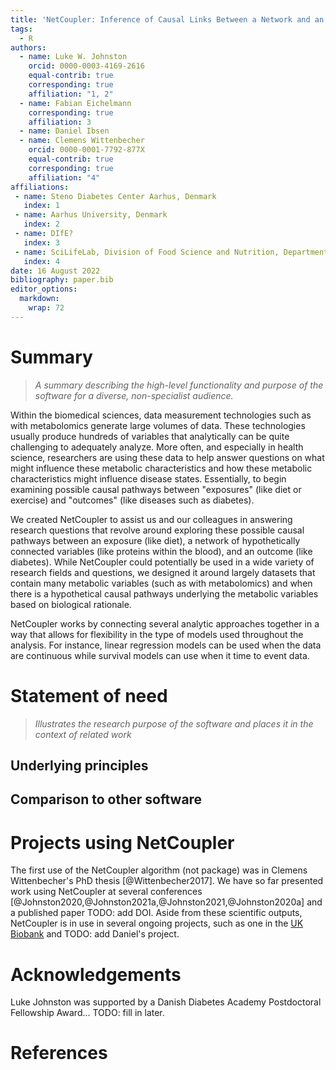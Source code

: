 ```yaml
---
title: 'NetCoupler: Inference of Causal Links Between a Network and an External Variable'
tags:
  - R
authors:
  - name: Luke W. Johnston
    orcid: 0000-0003-4169-2616
    equal-contrib: true 
    corresponding: true 
    affiliation: "1, 2"
  - name: Fabian Eichelmann
    corresponding: true 
    affiliation: 3
  - name: Daniel Ibsen
  - name: Clemens Wittenbecher
    orcid: 0000-0001-7792-877X
    equal-contrib: true 
    corresponding: true 
    affiliation: "4"
affiliations:
 - name: Steno Diabetes Center Aarhus, Denmark
   index: 1
 - name: Aarhus University, Denmark
   index: 2
 - name: DIfE?
   index: 3
 - name: SciLifeLab, Division of Food Science and Nutrition, Department of Biology and Biological Engineering, Chalmers University of Technology, Sweden
   index: 4
date: 16 August 2022
bibliography: paper.bib
editor_options: 
  markdown: 
    wrap: 72
---
```


# Summary

> *A summary describing the high-level functionality and purpose of the
> software for a diverse, non-specialist audience.*

Within the biomedical sciences, data measurement technologies such as
with metabolomics generate large volumes of data. These technologies
usually produce hundreds of variables that analytically can be quite
challenging to adequately analyze. More often, and especially in health
science, researchers are using these data to help answer questions on
what might influence these metabolic characteristics and how these
metabolic characteristics might influence disease states. Essentially,
to begin examining possible causal pathways between "exposures" (like
diet or exercise) and "outcomes" (like diseases such as diabetes).

We created NetCoupler to assist us and our colleagues in answering
research questions that revolve around exploring these possible causal
pathways between an exposure (like diet), a network of hypothetically
connected variables (like proteins within the blood), and an outcome
(like diabetes). While NetCoupler could potentially be used in a wide
variety of research fields and questions, we designed it around largely
datasets that contain many metabolic variables (such as with
metabolomics) and when there is a hypothetical causal pathways
underlying the metabolic variables based on biological rationale.

NetCoupler works by connecting several analytic approaches together in a
way that allows for flexibility in the type of models used throughout
the analysis. For instance, linear regression models can be used when
the data are continuous while survival models can use when it time to
event data.

# Statement of need

> *Illustrates the research purpose of the software and places it in the
> context of related work*

## Underlying principles

## Comparison to other software

# Projects using NetCoupler

The first use of the NetCoupler algorithm (not package) was in Clemens
Wittenbecher's PhD thesis [@Wittenbecher2017]. We have so far presented
work using NetCoupler at several conferences
[@Johnston2020,@Johnston2021a,@Johnston2021,@Johnston2020a] and a
published paper TODO: add DOI. Aside from these scientific outputs,
NetCoupler is in use in several ongoing projects, such as one in the [UK
Biobank](https://gitlab.com/lwjohnst/ecc-cmd-ukb) and TODO: add Daniel's
project.

# Acknowledgements

Luke Johnston was supported by a Danish Diabetes Academy Postdoctoral
Fellowship Award... TODO: fill in later.

# References
